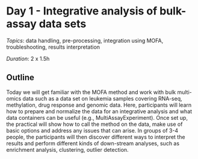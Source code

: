 # Day 1 - Integrative analysis of bulk-assay data sets

*Topics*: data handling, pre-processing, integration using MOFA, troubleshooting, results interpretation

*Duration*: 2 x 1.5h

## Outline
Today we will get familiar with the MOFA method and work with bulk multi-omics data such as a data set on leukemia samples covering RNA-seq, methylation, drug response and genomic data. Here, participants will learn how to prepare and normalize the data for an integrative analysis and what data containers can be useful (e.g., MultiAssayExperiment). Once set up, the practical will show how to call the method on the data, make use of basic options and address any issues that can arise. In groups of 3-4 people, the participants will then discover different ways to interpret the results and perform different kinds of down-stream analyses, such as enrichment analysis, clustering, outlier detection.